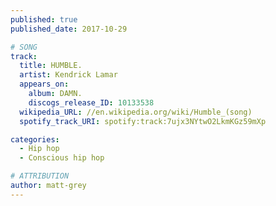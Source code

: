 ```yaml
---
published: true
published_date: 2017-10-29

# SONG
track:
  title: HUMBLE.
  artist: Kendrick Lamar
  appears_on:
    album: DAMN.
    discogs_release_ID: 10133538
  wikipedia_URL: //en.wikipedia.org/wiki/Humble_(song)
  spotify_track_URI: spotify:track:7ujx3NYtwO2LkmKGz59mXp

categories:
  - Hip hop
  - Conscious hip hop

# ATTRIBUTION
author: matt-grey
---
```

